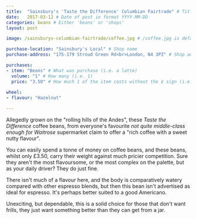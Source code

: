 ```yaml
---
title:  "Sainsbury's 'Taste the Difference' Columbian Fairtrade" # Title goes here
date:   2017-03-12 # Date of post in format YYYY-MM-DD 
categories: beans # Either 'beans' or 'shops'
layout: post

image: /sainsburys-columbian-fairtrade/coffee.jpg # /coffee.jpg is default

purchase-location: "Sainsbury's Local" # Shop name
purchase-address: "175-179 Stroud Green Rd<br>London, N4 3PZ" # Shop address

purchases:
- item: "Beans" # What was purchase (i.e. a latte)  
  volume: "1" # How many (i.e. 1)
  price: "3.50" # How much 1 of the item costs without the £ sign (i.e. 3.50)
  
wheel:
- flavour: "Hazelnut"

---
```


Allegedly grown on the "rolling hills of the Andes", these *Taste the Difference* coffee beans, from everyone's favourite *not quite middle-class enough for Waitrose* supermarket claim to offer a "rich coffee with a sweet nutty flavour". 

You can easily spend a tonne of money on coffee beans, and these beans, whilst only £3.50, carry their weight against much pricier competition. Sure they aren't the most flavoursome, or the most complex on the palette, but as your daily driver? They do just fine.

There isn't much of a flavour here, and the body is comparatively watery compared with other espresso blends, but then this bean isn't advertised as ideal for espresso. It's perhaps better suited to a good Americano. 

Unexciting, but dependable, this is a solid choice for those that don't want frills, they just want something better than they can get from a jar.